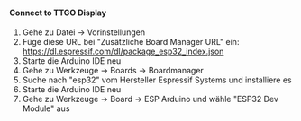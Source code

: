 #### Connect to TTGO Display ####
1. Gehe zu Datei -> Vorinstellungen
2. Füge diese URL bei "Zusätzliche Board Manager URL" ein: https://dl.espressif.com/dl/package_esp32_index.json
3. Starte die Arduino IDE neu
4. Gehe zu Werkzeuge -> Boards -> Boardmanager
5. Suche nach "esp32" vom Hersteller Espressif Systems und installiere es
6. Starte die Arduino IDE neu
7. Gehe zu Werkzeuge -> Board -> ESP Arduino und wähle "ESP32 Dev Module" aus
